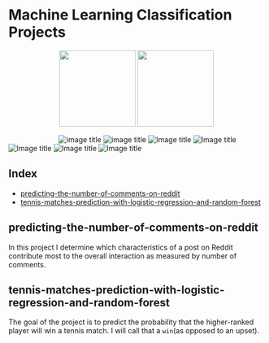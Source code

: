 # Machine Learning Classification Projects


<p align="center">
<img src="https://github.com/marcotav/predicting-the-number-of-comments-on-reddit/blob/master/Reddit-logo.png" 
       width="150" height="150"/> <img src="https://github.com/marcotav/machine-learning-classification-projects/blob/master/tennis/images/ATP_World_Tour.png" 
       width="150" height="150"/> 





&nbsp;&nbsp;&nbsp;&nbsp;&nbsp;&nbsp;&nbsp;&nbsp;&nbsp;&nbsp;&nbsp;&nbsp;&nbsp;&nbsp;&nbsp;&nbsp;&nbsp;&nbsp;&nbsp;&nbsp;&nbsp;&nbsp;&nbsp;&nbsp;
![image title](https://img.shields.io/badge/python-v3.6-green.svg) ![image title](https://img.shields.io/badge/ntlk-v3.2.5-yellow.svg) ![Image title](https://img.shields.io/badge/sklearn-0.19.1-orange.svg) ![Image title](https://img.shields.io/badge/BeautifulSoup-4.6.0-blue.svg) ![Image title](https://img.shields.io/badge/pandas-0.22.0-red.svg) ![Image title](https://img.shields.io/badge/numpy-1.14.2-green.svg) ![Image title](https://img.shields.io/badge/matplotlib-v2.1.2-orange.svg) 
<br>

## Index

* [predicting-the-number-of-comments-on-reddit](#predicting-the-number-of-comments-on-reddit)
* [tennis-matches-prediction-with-logistic-regression-and-random-forest](#tennis-matches-prediction-with-logistic-regression-and-random-forest)

## predicting-the-number-of-comments-on-reddit

In this project I determine which characteristics of a post on Reddit contribute most to the overall interaction as measured by number of comments.

## tennis-matches-prediction-with-logistic-regression-and-random-forest 

The goal of the project is to predict the probability that the higher-ranked player will win a tennis match. I will call that a `win`(as opposed to an upset). 
